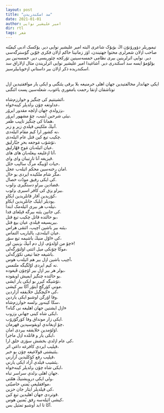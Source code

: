 ```yaml
---
layout: post
title: "سد اسکندریدن"
date: 2021-01-01
author: امیر علیشیر نوایی
dir: rtl
tags: شعر
---
```


تیموریلر دؤورۆنۆن اڭ بؤیۆک شاعری البته امیر علیشیر نوایی دیر. یۆکسک ادبی کیفیّته صاحب اۏلان شعرلری محتوا جهتیندن، اؤز زمانېنا حاکم اۏلان فکری جَوّین گؤسترگه‌سی دیر. نوایی اثرلرینین بیری نظامی خمسه‌سینین تۆرکجه چئوریسی دیر. خمسه‌نین بیر بؤلۆمۆ ایسه سد اسکندری دیر. آشاغېدا امیر علیشیر نوایی اثرلریندن مثال اۏلاراق سد اسکندریده ذکر اۏلان بیر داستانې اۏخویابیلرسیز.<br/><br/>

ایکی جهاندار مخالفتیدین جهان اهلی خرمنیغه بلا برقی یئتگنی و ایکی یار موافقتیدین اۏل توتاشقان اۏتقا رحمت یامغورې یاغوب، شعله‌سین پست ائتگنی

ائشیتتیم کی چنگیز و خوارزم‌شاه،<br/>
عداوتغه چۆن بۏلدېلر کینه‌خواه،<br/>
بۏزولدې جهان اۏلچه مقدور ایرۆر،<br/>
نیتَی شرحین أیتیب، چۆ مشهور ایرۆر.<br/>
همانا کی چنگیز تاپېب ظفر،<br/>
آنېڭ ملکینی قېلدې زیر و زبر.<br/>
نه کشور ارا کیم مقام ائیله‌دی،<br/>
چکیب تیغ کین قتل عام ائیله‌دی.<br/>
تۆشۆب مَوجغه بحرِ جبّارلېق،<br/>
عیان ائیله‌بان مَوجِ قهّارلېق.<br/>
آتا اۏغلیغه یېغله‌بان های های،<br/>
قېزېغه آنا تارتېبان وای وای.<br/>
حیات اؤییگه مرگ سالېب خلل،<br/>
امان رخنه‌سین محکم ائیله‌ب عجل.<br/>
مگر شام ملکیده ایردی بو حال،<br/>
کی ایکی رفیق مودّت خصال.<br/>
قضادېن بیراو دستگیری بۏلوب،<br/>
بیراو یۏق کی کافر اسیری بۏلوب.<br/>
کؤزیدین آقار قانلریدین ایکاو،<br/>
یودیلر ایلیک جانلریدین ایکاو.<br/>
تیله‌ب هر بیری ائیله‌مک ابتدا،<br/>
کی جانېن یئنه بیرگه قېلغای فدا.<br/>
بو حالتده قاتل چکیب تیغ قتل،<br/>
بیریسیغه قېلدې عیان بیغ قتل.<br/>
یئنه بیر باشېن آچېب، ائتمَی هراس،<br/>
عیان ائیله‌دی، یالبارېب التماس.<br/>
کی «اوّل منیڭ باشېمه تیغ سۆر،<br/>
چۆ من اؤلدۆم، اۏل دم آنېڭ بۏینېن اور»!<br/>
موڭا چۆنکی میل ائتتی اؤلتۆرگه‌لی،<br/> 
باشېغه جفا تیغی تکۆرگه‌لی.<br/>
آچېب باشېن اۏل بیر هم ائیله‌ب هوس،<br/>
نه کیم ایردی اوّلگیگه ملتمس.<br/>
بولر هر بیر اۏل بیر اۆچۆن قَیغوده،<br/>
بو حالتده چنگیز ایمیش اویقوده.<br/>
تۆشیگه کیرر بو ایکی یار ایشی،<br/>
مونې کؤرگچ أیتۆر آڭا بیر کیشی.<br/>
کی «کیچگیل خلایققه آزاردېن،<br/>
وفا اؤرگن اوشبو ایکی یاردېن.<br/>
سڭا کینه‌ور بۏلسه خوارزم‌شاه،<br/>
اۏل ایشتین جهان اهلیغه نی گناه؟»<br/>
ایکی شاه کینی جهانې بۏزوب،<br/>
ایکی زار مونداق وفا کؤرگۆزۆب.<br/>
چۆ اۏیغاندې اویقوسېدېن قهرمان،<br/>
اؤلۆمدین خلایققه بیردی امان.<br/>
ایکی یار و قاتلده اۏل ماجرا،<br/>
کی عام اۏلدې بخشش سؤزی خلق ارا،<br/>
قېلېب ایردی کافرغه داغې اثر،<br/>
یئتیشتی قولاغېغه چۆن بو خبر.<br/>
قېلېب رفع کؤڭلیدین آزارنې،<br/>
یئشیب قېلدې آزاد ایکی یارنې.<br/>
ایکی شاه چۆن بۏلدېلر کینه‌خواه،<br/>
جهان اهلی بۏلدې سراسر تباه.<br/>
ولی ایکی درویشنیڭ همّتی،<br/>
موافقلېغې یُمنې خاصیّتی،<br/>
کی قېلدېلر ایثار جان حزین،<br/>
قوتردی جهان اهلیدین تیغِ کین.<br/>
کیشی ائیله‌سه رِفق یُمنېن هوس،<br/>
آڭا تا ابد اوشبو تمثیل بس.






